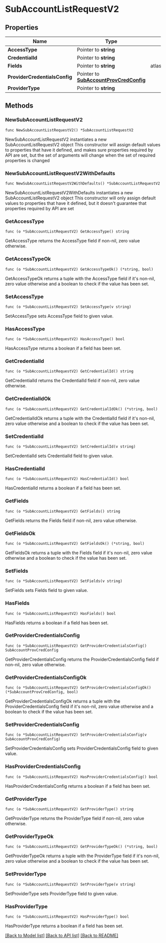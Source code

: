 # SubAccountListRequestV2

## Properties

Name | Type | Description | Notes
------------ | ------------- | ------------- | -------------
**AccessType** | Pointer to **string** |  | [optional] 
**CredentialId** | Pointer to **string** |  | [optional] 
**Fields** | Pointer to **string** | atlas.api.field_selection | [optional] 
**ProviderCredentialsConfig** | Pointer to [**SubAccountProvCredConfig**](SubAccountProvCredConfig.md) |  | [optional] 
**ProviderType** | Pointer to **string** |  | [optional] 

## Methods

### NewSubAccountListRequestV2

`func NewSubAccountListRequestV2() *SubAccountListRequestV2`

NewSubAccountListRequestV2 instantiates a new SubAccountListRequestV2 object
This constructor will assign default values to properties that have it defined,
and makes sure properties required by API are set, but the set of arguments
will change when the set of required properties is changed

### NewSubAccountListRequestV2WithDefaults

`func NewSubAccountListRequestV2WithDefaults() *SubAccountListRequestV2`

NewSubAccountListRequestV2WithDefaults instantiates a new SubAccountListRequestV2 object
This constructor will only assign default values to properties that have it defined,
but it doesn't guarantee that properties required by API are set

### GetAccessType

`func (o *SubAccountListRequestV2) GetAccessType() string`

GetAccessType returns the AccessType field if non-nil, zero value otherwise.

### GetAccessTypeOk

`func (o *SubAccountListRequestV2) GetAccessTypeOk() (*string, bool)`

GetAccessTypeOk returns a tuple with the AccessType field if it's non-nil, zero value otherwise
and a boolean to check if the value has been set.

### SetAccessType

`func (o *SubAccountListRequestV2) SetAccessType(v string)`

SetAccessType sets AccessType field to given value.

### HasAccessType

`func (o *SubAccountListRequestV2) HasAccessType() bool`

HasAccessType returns a boolean if a field has been set.

### GetCredentialId

`func (o *SubAccountListRequestV2) GetCredentialId() string`

GetCredentialId returns the CredentialId field if non-nil, zero value otherwise.

### GetCredentialIdOk

`func (o *SubAccountListRequestV2) GetCredentialIdOk() (*string, bool)`

GetCredentialIdOk returns a tuple with the CredentialId field if it's non-nil, zero value otherwise
and a boolean to check if the value has been set.

### SetCredentialId

`func (o *SubAccountListRequestV2) SetCredentialId(v string)`

SetCredentialId sets CredentialId field to given value.

### HasCredentialId

`func (o *SubAccountListRequestV2) HasCredentialId() bool`

HasCredentialId returns a boolean if a field has been set.

### GetFields

`func (o *SubAccountListRequestV2) GetFields() string`

GetFields returns the Fields field if non-nil, zero value otherwise.

### GetFieldsOk

`func (o *SubAccountListRequestV2) GetFieldsOk() (*string, bool)`

GetFieldsOk returns a tuple with the Fields field if it's non-nil, zero value otherwise
and a boolean to check if the value has been set.

### SetFields

`func (o *SubAccountListRequestV2) SetFields(v string)`

SetFields sets Fields field to given value.

### HasFields

`func (o *SubAccountListRequestV2) HasFields() bool`

HasFields returns a boolean if a field has been set.

### GetProviderCredentialsConfig

`func (o *SubAccountListRequestV2) GetProviderCredentialsConfig() SubAccountProvCredConfig`

GetProviderCredentialsConfig returns the ProviderCredentialsConfig field if non-nil, zero value otherwise.

### GetProviderCredentialsConfigOk

`func (o *SubAccountListRequestV2) GetProviderCredentialsConfigOk() (*SubAccountProvCredConfig, bool)`

GetProviderCredentialsConfigOk returns a tuple with the ProviderCredentialsConfig field if it's non-nil, zero value otherwise
and a boolean to check if the value has been set.

### SetProviderCredentialsConfig

`func (o *SubAccountListRequestV2) SetProviderCredentialsConfig(v SubAccountProvCredConfig)`

SetProviderCredentialsConfig sets ProviderCredentialsConfig field to given value.

### HasProviderCredentialsConfig

`func (o *SubAccountListRequestV2) HasProviderCredentialsConfig() bool`

HasProviderCredentialsConfig returns a boolean if a field has been set.

### GetProviderType

`func (o *SubAccountListRequestV2) GetProviderType() string`

GetProviderType returns the ProviderType field if non-nil, zero value otherwise.

### GetProviderTypeOk

`func (o *SubAccountListRequestV2) GetProviderTypeOk() (*string, bool)`

GetProviderTypeOk returns a tuple with the ProviderType field if it's non-nil, zero value otherwise
and a boolean to check if the value has been set.

### SetProviderType

`func (o *SubAccountListRequestV2) SetProviderType(v string)`

SetProviderType sets ProviderType field to given value.

### HasProviderType

`func (o *SubAccountListRequestV2) HasProviderType() bool`

HasProviderType returns a boolean if a field has been set.


[[Back to Model list]](../README.md#documentation-for-models) [[Back to API list]](../README.md#documentation-for-api-endpoints) [[Back to README]](../README.md)


